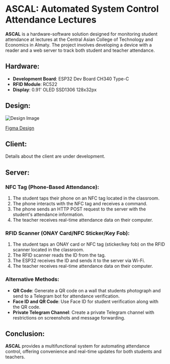 # ASCAL: Automated System Control Attendance Lectures

**ASCAL** is a hardware-software solution designed for monitoring student attendance at lectures at the Central Asian College of Technology and Economics in Almaty. The project involves developing a device with a reader and a web server to track both student and teacher attendance.

## Hardware:

- **Development Board**: ESP32 Dev Board CH340 Type-C
- **RFID Module**: RC522
- **Display**: 0.91' OLED SSD1306 128x32px

## Design:

![Design Image](https://github.com/user-attachments/assets/a9cc190f-5aed-482c-8584-8d3019193d43)

[Figma Design](https://www.figma.com/file/jQJMaqA9YZEmjbGQ6C1GxZ/AKSPL-(Copy)-(Copy)?type=design&node-id=0%3A1&mode=design&t=c2GZlppRDHw9eq6r-1)

## Client:

Details about the client are under development.

## Server:

### NFC Tag (Phone-Based Attendance):

1. The student taps their phone on an NFC tag located in the classroom.
2. The phone interacts with the NFC tag and receives a command.
3. The phone sends an HTTP POST request to the server with the student's attendance information.
4. The teacher receives real-time attendance data on their computer.

### RFID Scanner (ONAY Card/NFC Sticker/Key Fob):

1. The student taps an ONAY card or NFC tag (sticker/key fob) on the RFID scanner located in the classroom.
2. The RFID scanner reads the ID from the tag.
3. The ESP32 receives the ID and sends it to the server via Wi-Fi.
4. The teacher receives real-time attendance data on their computer.

### Alternative Methods:

- **QR Code**: Generate a QR code on a wall that students photograph and send to a Telegram bot for attendance verification.
- **Face ID and QR Code**: Use Face ID for student verification along with the QR code.
- **Private Telegram Channel**: Create a private Telegram channel with restrictions on screenshots and message forwarding.

## Conclusion:

**ASCAL** provides a multifunctional system for automating attendance control, offering convenience and real-time updates for both students and teachers.
